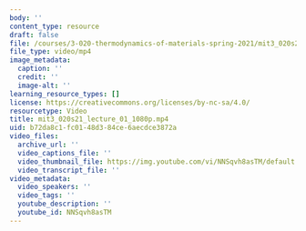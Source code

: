 ```yaml
---
body: ''
content_type: resource
draft: false
file: /courses/3-020-thermodynamics-of-materials-spring-2021/mit3_020s21_lecture_01_1080p_360p_16_9.mp4
file_type: video/mp4
image_metadata:
  caption: ''
  credit: ''
  image-alt: ''
learning_resource_types: []
license: https://creativecommons.org/licenses/by-nc-sa/4.0/
resourcetype: Video
title: mit3_020s21_lecture_01_1080p.mp4
uid: b72da8c1-fc01-48d3-84ce-6aecdce3872a
video_files:
  archive_url: ''
  video_captions_file: ''
  video_thumbnail_file: https://img.youtube.com/vi/NNSqvh8asTM/default.jpg
  video_transcript_file: ''
video_metadata:
  video_speakers: ''
  video_tags: ''
  youtube_description: ''
  youtube_id: NNSqvh8asTM
---
```

